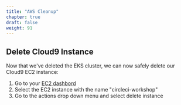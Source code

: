 ```yaml
---
title: "AWS Cleanup"
chapter: true
draft: false
weight: 91
---
```


## Delete Cloud9 Instance
Now that we've deleted the EKS cluster, we can now safely delete our Cloud9 EC2 instance:

1. Go to your [EC2 dashbord](https://console.aws.amazon.com/ec2/v2/home?region=us-east-1#Instances:) 
1. Select the EC2 instance with the name "circleci-workshop"
1. Go to the actions drop down menu and select delete instance
